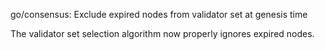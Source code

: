 go/consensus: Exclude expired nodes from validator set at genesis time

The validator set selection algorithm now properly ignores expired nodes.
